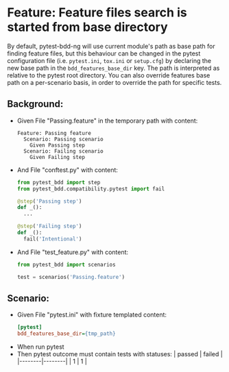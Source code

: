 # Feature: Feature files search is started from base directory
  By default, pytest-bdd-ng will use current module's path as base path for finding feature files,
  but this behaviour can be changed in the pytest configuration file (i.e. `pytest.ini`, `tox.ini` or `setup.cfg`)
  by declaring the new base path in the `bdd_features_base_dir` key.
  The path is interpreted as relative to the pytest root directory.
  You can also override features base path on a per-scenario basis,
  in order to override the path for specific tests.

## Background:
* Given File "Passing.feature" in the temporary path with content:
    ```gherkin
    Feature: Passing feature
      Scenario: Passing scenario
        Given Passing step
      Scenario: Failing scenario
        Given Failing step
    ```
* And File "conftest.py" with content:
    ```python
    from pytest_bdd import step
    from pytest_bdd.compatibility.pytest import fail

    @step('Passing step')
    def _():
      ...

    @step('Failing step')
    def _():
      fail('Intentional')
    ```
* And File "test_feature.py" with content:
    ```python
    from pytest_bdd import scenarios

    test = scenarios('Passing.feature')
    ```

## Scenario:
* Given File "pytest.ini" with fixture templated content:
    ```ini
    [pytest]
    bdd_features_base_dir={tmp_path}
    ```
* When run pytest
* Then pytest outcome must contain tests with statuses:
    | passed | failed |
    |--------|--------|
    | 1      | 1      |
